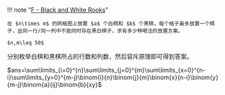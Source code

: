 !!! note "[F - Black and White Rooks](https://atcoder.jp/contests/abc242/tasks/abc242_f)"

    在 $n\times m$ 的网格图上放置 $a$ 个白棋和 $b$ 个黑棋，每个格子最多放置一个棋子，且同一行/同一列中不能同时存在黑白棋子。求有多少种喝法的放置方案。

    $n,m\leq 50$

分别枚举白棋和黑棋所占的行数和列数，然后容斥原理即可得到答案。

$ans=\sum\limits_{i=0}^{n}\sum\limits_{j=0}^{m}\sum\limits_{x=0}^{n-i}\sum\limits_{y=0}^{m-j}\binom{i}{n}\binom{j}{m}\binom{x}{n-i}\binom{y}{m-j}\binom{a}{ij}\binom{b}{xy}$